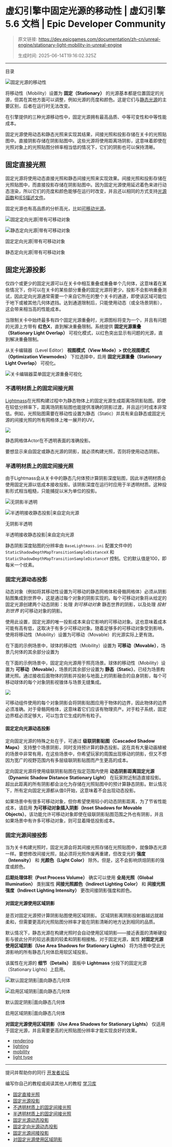 # 虚幻引擎中固定光源的移动性 | 虚幻引擎 5.6 文档 | Epic Developer Community

> 原文链接: https://dev.epicgames.com/documentation/zh-cn/unreal-engine/stationary-light-mobility-in-unreal-engine
> 
> 生成时间: 2025-06-14T19:16:02.325Z

---

目录

![固定光源的移动性](https://dev.epicgames.com/community/api/documentation/image/64a42d19-bdd4-46b5-8f66-4871b510dd16?resizing_type=fill&width=1920&height=335)

将移动性（Mobility）设置为 **固定（Stationary）** 的光源基本都是位置固定的光源，但其在其他方面可以调整，例如光源的亮度和颜色。这是它们与[静态光源](/documentation/zh-cn/unreal-engine/static-light-mobility-in-unreal-engine)的主要区别，后者在运行时无法改变。

在引擎提供的三种光源移动性中，固定光源拥有最高品质、中等可变性和中等性能成本。

固定光源使用动态和静态光照来实现其结果，间接光照和投影存储在关卡的光照贴图中。直接阴影存储在阴影贴图中。这些光源将使用距离场阴影，这意味着即使在光照对象上的光照贴图分辨率相当低的情况下，它们的阴影也可以保持清晰。

## 固定直接光照

固定光源将使用动态直接光照和静态间接光照来实现效果。间接光照和投影存储在光照贴图中，而直接投影存储在阴影贴图中。因为固定光源使用延迟着色来进行动态渲染，所以它们的亮度和颜色能够在运行时改变，并且还以相同的方式支持[光源函数](/documentation/zh-cn/unreal-engine/using-light-functions-in-unreal-engine)和[IES描述文件](/documentation/zh-cn/unreal-engine/using-ies-light-profiles-in-unreal-engine)。

固定光源也有高品质的分析高光，比如[可移动光源](/documentation/zh-cn/unreal-engine/movable-light-mobility-in-unreal-engine)。

![固定定向光源|带有可移动对象](https://d1iv7db44yhgxn.cloudfront.net/documentation/images/868fcb59-995c-40b0-adea-e0e5a44c84b0/stationary-light-with-movable-objects.png)

![静态定向光源|带有可移动对象](https://d1iv7db44yhgxn.cloudfront.net/documentation/images/06b0c3e8-f90e-45c7-9255-5d4490cce0a5/static-light-with-movable-objects.png)

固定定向光源|带有可移动对象

静态定向光源|带有可移动对象

## 固定光源投影

仅四个或更少的固定光源可以在关卡中相互重叠或重叠单个几何体，这意味着在某些情况下，你可以在关卡的某些部分重叠的固定光源将更少。投影不会影响重叠测试，因此定向光源通常需要一个来自它所在的整个关卡的通道，即使该区域可能位于地下或被其他几何体遮挡。达到通道限制后，只能使用动态（或全场景阴影），这会带来相当高的性能成本。

当限制关卡中始终最多有四个固定光源重叠时，光源图标将变为一个，并且有问题的光源上方带有 **红色X**，直到解决重叠限制。系统提供 **固定光源重叠（Stationary Light Overlap）** 可视化模式，以红色突出显示有问题的光源，直到解决重叠限制。

从关卡编辑器（Level Editor） **视图模式（View Mode）> 优化视图模式（Optimization Viewmodes）** 下拉选择中，启用 **固定光源重叠（Stationary Light Overlap）** 可视化。

![关卡编辑器菜单固定光源重叠可视化](https://d1iv7db44yhgxn.cloudfront.net/documentation/images/f20576d3-93a3-4bfd-8904-be0e15f9d215/stationary-light-overlap-visualization-menu.png)

### 不透明材质上的固定间接光照

[Lightmass](/documentation/zh-cn/unreal-engine/global-illumination-in-unreal-engine)在光照构建过程中为静态物体上的固定光源生成距离场阴影贴图。即使在较低分辨率下，距离场阴影贴图也能提供准确的阴影过渡，并且运行时成本非常低。例如，光照贴图需要在移动性设置为静态（Static）并具有来自静态或固定光源的间接光照的所有网格体上唯一展开的UV。

![](https://d1iv7db44yhgxn.cloudfront.net/documentation/images/c088e77c-0d1d-4516-b63f-7861f20cc3fb/distancefieldshadows.png)

静态网格体Actor在不透明表面的准确投影。

要想显示来自固定或静态光源的阴影，就必须构建光照，否则将使用动态阴影。

### 半透明材质上的固定间接光照

由于Lightmass会从关卡中的静态几何体预计算阴影深度贴图，因此半透明材质会使用固定光源以低成本接收投影。该阴影深度在运行时应用于半透明材质。这种投影形式相当粗糙，只能捕捉以米为单位的投影。

![无阴影半透明](https://d1iv7db44yhgxn.cloudfront.net/documentation/images/203779e5-60e2-42bb-8ca1-e944271264bb/1originalcropped.png)

![半透明接收静态投影|来自定向光源](https://d1iv7db44yhgxn.cloudfront.net/documentation/images/cafb253c-c1e2-4356-9766-4f837efec9df/1shadowedcropped.png)

无阴影半透明

半透明接收静态投影|来自定向光源

静态阴影深度贴图的分辨率由 `BaseLightmass.ini` 配置文件中的 `StaticShadowDepthMapTransitionSampleDistanceX` 和 `StaticShadowDepthMapTransitionSampleDistanceY` 控制。它的默认值是100，即每米一个纹素。

### 固定光源动态投影

动态对象（例如将其移动性设置为可移动的静态网格体和骨骼网格体）必须从阴影贴图集成到世界中，这是通过每个对象的阴影实现的。每个可移动对象将从给定的固定光源创建两个动态阴影：处理 *到可移动对象* 静态世界的阴影，以及处理 *投射到世界* 的可移动对象的阴影。

使用此设置，固定光源的唯一投影成本来自它影响的可移动对象。这也意味着成本可能有高有低，这取决于有多少可移动对象。随着足够多的可移动对象受到影响，使用将移动性（Mobility）设置为可移动（Movable）的光源实际上更有效。

在下面的示例场景中，球体的移动性（Mobility）设置为 **可移动（Movable）**，场景几何体的其余部分设置为

在下面的示例场景中，固定定向光源用于照亮场景。球体的移动性（Mobility）设置为 **可移动（Movable）**，场景的其余部分设置为 **静态（Static）**。已经为场景构建光照。通过接收后面物体的阴影并投射与地面上的阴影融合的自身阴影，每个可移动球体的每个对象阴影视锥体与场景无缝集成。

![](https://d1iv7db44yhgxn.cloudfront.net/documentation/images/e17571b3-b591-4e1f-bc8a-7737f7c222a1/dynamicobjectshadowfrustums.png)

可移动组件使用的每个对象阴影会将阴影贴图应用于物体的边界，因此物体的边界必须准确。对于骨骼网格体，这意味着它们应该有物理资产。对于粒子系统，固定边界框必须足够大，可以包含它生成的所有粒子。

#### 固定定向光源动态投影

定向固定光源的特殊之处在于，可通过 **级联阴影贴图（Cascaded Shadow Maps）** 支持整个场景阴影，同时支持预计算的静态投影。这在具有大量动画植被的场景中非常有用，在这些场景中，你希望玩家的周围出现移动的阴影，但又不想因为宽广的视野范围内有多层级联阴影贴图而产生更高的成本。

定向固定光源将使用级联阴影贴图在指定范围内使用 **动态阴影距离固定光源（Dynamic Shadow Distance Stationary Light）** 在玩家附近制造直接投影。超出此距离的所有阴影都会淡化为存储在光照贴图中的预计算静态阴影。默认情况下，所有定向固定光源都从值0开始，这意味着不会出现动态投影。

如果场景中有很多可移动对象，但你希望使用较小的动态阴影距离，为了节省性能成本，请启用 **为可移动对象插入阴影（Inset Shadows for Movable Objects）**。该功能允许可移动对象即使在级联阴影贴图范围之外也有阴影，并且如果场景中有许多可移动对象，则可显着降低投影成本。

### 固定光源间接投影

当为关卡构建光照时，固定光源会将其间接光照存储在光照贴图中，就像静态光源一样。要想修改间接光照，就必须将光照作废再重建，但改变光的 **强度（Intensity）** 和 **光颜色（Light Color）** 除外。但是，这不会影响烘焙阴影的强度或颜色。

**后期处理体积（Post Process Volume）** 确实可以使用 **全局光照（Global Illumination）** 类别属性 **间接光照颜色（Indirect Lighting Color）** 和 **间接光照强度（Indirect Lighting Intensity）** 更改间接阴影强度和颜色。

#### 对固定光源使用区域阴影

是否对固定光源预计算阴影贴图使用区域阴影。 区域阴影离阴影投射器越远就越柔和，但需要更高的光照贴图分辨率才能在阴影清晰的地方达到相同的品质。

默认情况下，静态光源在构建光照时会自动使用区域阴影——接近表面的清晰硬投影与彼此分开的较远表面的较柔和阴影相接触。对于固定光源，属性 **对固定光源使用区域阴影（Use Area Shadows for Stationary Lights）** 将为场景中受此光源影响的所有静态几何体启用软区域投影。

该属性在光源的 **细节（Details）** 面板中 **Lightmass** 分段下的固定光源（Stationary Lights）上启用。

![默认固定阴影|面向静态几何体](https://d1iv7db44yhgxn.cloudfront.net/documentation/images/a2011b83-2b32-4246-956e-10c77e19433e/uniformpenumbrasharp.png)

![启用区域阴影|面向静态几何体](https://d1iv7db44yhgxn.cloudfront.net/documentation/images/3ddfd267-473f-4b0c-8ba8-ee222b7d16be/areashadows.png)

默认固定阴影|面向静态几何体

启用区域阴影|面向静态几何体

**对固定光源使用区域阴影（Use Area Shadows for Stationary Lights）** 仅适用于固定光源，并且需要更高的光照贴图分辨率才能实现良好的效果。

-   [rendering](https://dev.epicgames.com/community/search?query=rendering)
-   [lighting](https://dev.epicgames.com/community/search?query=lighting)
-   [mobility](https://dev.epicgames.com/community/search?query=mobility)
-   [light type](https://dev.epicgames.com/community/search?query=light%20type)

* * *

提问并帮助你的同行 [开发者论坛](https://forums.unrealengine.com/categories?tag=unreal-engine)

编写你自己的教程或阅读其他人的教程 [学习库](https://dev.epicgames.com/community/unreal-engine/learning)

-   [固定直接光照](/documentation/zh-cn/unreal-engine/stationary-light-mobility-in-unreal-engine#%E5%9B%BA%E5%AE%9A%E7%9B%B4%E6%8E%A5%E5%85%89%E7%85%A7)
-   [固定光源投影](/documentation/zh-cn/unreal-engine/stationary-light-mobility-in-unreal-engine#%E5%9B%BA%E5%AE%9A%E5%85%89%E6%BA%90%E6%8A%95%E5%BD%B1)
-   [不透明材质上的固定间接光照](/documentation/zh-cn/unreal-engine/stationary-light-mobility-in-unreal-engine#%E4%B8%8D%E9%80%8F%E6%98%8E%E6%9D%90%E8%B4%A8%E4%B8%8A%E7%9A%84%E5%9B%BA%E5%AE%9A%E9%97%B4%E6%8E%A5%E5%85%89%E7%85%A7)
-   [半透明材质上的固定间接光照](/documentation/zh-cn/unreal-engine/stationary-light-mobility-in-unreal-engine#%E5%8D%8A%E9%80%8F%E6%98%8E%E6%9D%90%E8%B4%A8%E4%B8%8A%E7%9A%84%E5%9B%BA%E5%AE%9A%E9%97%B4%E6%8E%A5%E5%85%89%E7%85%A7)
-   [固定光源动态投影](/documentation/zh-cn/unreal-engine/stationary-light-mobility-in-unreal-engine#%E5%9B%BA%E5%AE%9A%E5%85%89%E6%BA%90%E5%8A%A8%E6%80%81%E6%8A%95%E5%BD%B1)
-   [固定定向光源动态投影](/documentation/zh-cn/unreal-engine/stationary-light-mobility-in-unreal-engine#%E5%9B%BA%E5%AE%9A%E5%AE%9A%E5%90%91%E5%85%89%E6%BA%90%E5%8A%A8%E6%80%81%E6%8A%95%E5%BD%B1)
-   [固定光源间接投影](/documentation/zh-cn/unreal-engine/stationary-light-mobility-in-unreal-engine#%E5%9B%BA%E5%AE%9A%E5%85%89%E6%BA%90%E9%97%B4%E6%8E%A5%E6%8A%95%E5%BD%B1)
-   [对固定光源使用区域阴影](/documentation/zh-cn/unreal-engine/stationary-light-mobility-in-unreal-engine#%E5%AF%B9%E5%9B%BA%E5%AE%9A%E5%85%89%E6%BA%90%E4%BD%BF%E7%94%A8%E5%8C%BA%E5%9F%9F%E9%98%B4%E5%BD%B1)